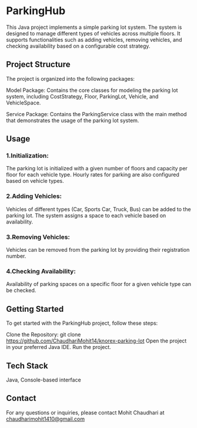 # ParkingHub
This Java project implements a simple parking lot system. The system is designed to manage different types of vehicles across multiple floors. It supports functionalities such as adding vehicles, removing vehicles, and checking availability based on a configurable cost strategy.

## Project Structure
The project is organized into the following packages:

Model Package: Contains the core classes for modeling the parking lot system, including CostStrategy, Floor, ParkingLot, Vehicle, and VehicleSpace.

Service Package: Contains the ParkingService class with the main method that demonstrates the usage of the parking lot system.

## Usage
### 1.Initialization:
The parking lot is initialized with a given number of floors and capacity per floor for each vehicle type.
Hourly rates for parking are also configured based on vehicle types.

### 2.Adding Vehicles:
Vehicles of different types (Car, Sports Car, Truck, Bus) can be added to the parking lot.
The system assigns a space to each vehicle based on availability.

### 3.Removing Vehicles:
Vehicles can be removed from the parking lot by providing their registration number.

### 4.Checking Availability:
Availability of parking spaces on a specific floor for a given vehicle type can be checked.


## Getting Started
To get started with the ParkingHub project, follow these steps:

Clone the Repository: git clone https://github.com/ChaudhariMohit14/knorex-parking-lot
Open the project in your preferred Java IDE.
Run the project.

## Tech Stack
Java, Console-based interface

## Contact
For any questions or inquiries, please contact Mohit Chaudhari at chaudharimohit1410@gmail.com
